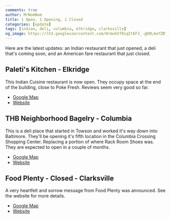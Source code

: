 ```yaml
---
comments: true
author: MrNomNom
title: 1 Open, 1 Opening, 1 Closed
categories: [update]
tags: [indian, deli, columbia, elkridge, clarksville]
og_image: https://lh3.googleusercontent.com/0rmokVf0sqItEFJ_-gD0L4wYZBYioPO8jzC_zco0jB5L0iSAPkmQZxLNSZkxahEOjH3cqZWgfv0XRt61uSEnUI7mILnwF6vw88pRkRiTPbZxHlO7jJCbnVzJbqF3LN0WIel2KuMGKQ=w400
---
```


Here are the latest updates: an Indian restaurant that just opened, a deli that's coming soon, and an American fare restaurant that just closed.

<!--more-->

## Paleti's Kitchen - Elkridge

This Indian Cuisine restaurant is now open. They occupy space at the end of the building, close to Poke Fresh. Reviews seem very good so far.

* [Google Map](https://goo.gl/maps/QTAXcUaGSCVskDas9)
* [Website](https://paletiskitchen.com)

## THB Neighborhood Bagelry - Columbia

This is a deli place that started in Towson and worked it's way down into Baltimore. They'll be opening it's fifth location in the Columbia Crossing Shopping Center. Replacing a portion of where Rack Room Shoes was. They are expected to open in a couple of months.

* [Google Map](https://goo.gl/maps/KgY3xDwbqJLyiaM98)
* [Website](https://www.eatthb.com/)

## Food Plenty - Closed - Clarksville

A very heartfelt and sorrow message from Food Plenty was announced. See the website for more details.

* [Google Map](https://goo.gl/maps/8kntzNHpGAW3BXCQ6)
* [Website](https://foodplenty.com/)


